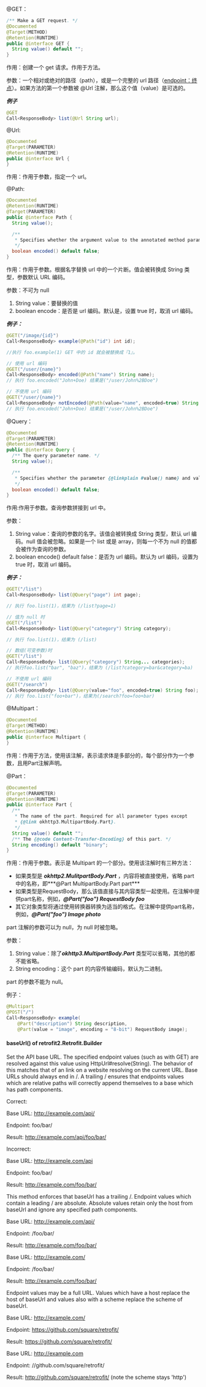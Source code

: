 @GET：

```java
/** Make a GET request. */
@Documented
@Target(METHOD)
@Retention(RUNTIME)
public @interface GET {
  String value() default "";
}
```

作用：创建一个 get 请求。作用于方法。

参数：一个相对或绝对的路径（path），或是一个完整的 url 路径（[endpoint：终点](http://www.ruanyifeng.com/blog/2014/05/restful_api.html)）。如果方法的第一个参数被 @Url 注解，那么这个值（value）是可选的。

***例子***

```java
@GET
Call<ResponseBody> list(@Url String url);
```

@Url:

```java
@Documented
@Target(PARAMETER)
@Retention(RUNTIME)
public @interface Url {
}
```

作用：作用于参数，指定一个 url。

@Path:

```java
@Documented
@Retention(RUNTIME)
@Target(PARAMETER)
public @interface Path {
  String value();

  /**
   * Specifies whether the argument value to the annotated method parameter is already URL encoded.
   */
  boolean encoded() default false;
}
```

作用：作用于参数。根据名字替换 url 中的一个片断。值会被转换成 String 类型，参数默认 URL 编码。

参数：不可为 null

1. String value：要替换的值
2. boolean encode：是否是 url 编码。默认是，设置 true 时，取消 url 编码。

***例子：***

```java
@GET("/image/{id}")
Call<ResponseBody> example(@Path("id") int id);

//执行 foo.example(1) GET 中的 id 就会被替换成『1』。
```

```java
// 使用 url 编码
@GET("/user/{name}")
Call<ResponseBody> encoded(@Path("name") String name);
// 执行 foo.encoded("John+Doe) 结果是("/user/John%2BDoe")

// 不使用 url 编码
@GET("/user/{name}")
Call<ResponseBody> notEncoded(@Path(value="name", encoded=true) String name);
// 执行 foo.encoded("John+Doe) 结果是("/user/John%2BDoe")
```

@Query：

```java
@Documented
@Target(PARAMETER)
@Retention(RUNTIME)
public @interface Query {
  /** The query parameter name. */
  String value();

  /**
   * Specifies whether the parameter {@linkplain #value() name} and value are already URL encoded.
   */
  boolean encoded() default false;
}
```

作用:作用于参数。查询参数拼接到 url 中。

参数：

1. String value：查询的参数的名字。该值会被转换成 String 类型，默认 url 编码。null 值会被忽略。如果是一个 list 或是 array，则每一个不为 null 的值都会被作为查询的参数。
2. boolean encode() default false：是否为 url 编码。默认为 url 编码，设置为 true 时，取消 url 编码。

***例子：***



```java
@GET("/list")
Call<ResponseBody> list(@Query("page") int page);

// 执行 foo.list(1)，结果为 (/list?page=1)
```

```java
// 值为 null 时
@GET("/list")
Call<ResponseBody> list(@Query("category") String category);

// 执行 foo.list(1)，结果为 (/list)
```

```java
// 数组(可变参数)时
@GET("/list")
Call<ResponseBody> list(@Query("category") String... categories);
// 执行foo.list("bar", "baz")，结果为 (/list?category=bar&category=ba)
```

``` java
// 不使用 url 编码
@GET("/search")
Call<ResponseBody> list(@Query(value="foo", encoded=true) String foo);
// 执行 foo.list("foo+bar")，结果为(/search?foo=foo+bar)
```

@Multipart：

```java
@Documented
@Target(METHOD)
@Retention(RUNTIME)
public @interface Multipart {
}
```

作用：作用于方法，使用该注解，表示请求体是多部分的，每个部分作为一个参数，且用Part注解声明。



@Part：

```java
@Documented
@Target(PARAMETER)
@Retention(RUNTIME)
public @interface Part {
  /**
   * The name of the part. Required for all parameter types except
   * {@link okhttp3.MultipartBody.Part}.
   */
  String value() default "";
  /** The {@code Content-Transfer-Encoding} of this part. */
  String encoding() default "binary";
}
```

作用：作用于参数。表示是 Multipart 的一个部分。使用该注解时有三种方法：

- 如果类型是 ***okhttp2.MulitpartBody.Part*** ，内容将被直接使用，省略 part 中的名称，即***@Part MultipartBody.Part part***
- 如果类型是RequestBody，那么该值直接与其内容类型一起使用。在注解中提供part名称，例如，***@Part("foo") RequestBody foo***
- 其它对象类型将通过使用转换器转换为适当的格式。在注解中提供part名称，例如，***@Part("foo") Image photo***

part 注解的参数可以为 null，为 null 时被忽略。

参数：

1. String value：除了***okhttp3.MultipartBody.Part*** 类型可以省略，其他的都不能省略。
2. String encoding：这个 part 的内容传输编码，默认为二进制。

part 的参数不能为 null。

例子：

```java
@Multipart
@POST("/")
Call<ResponseBody> example(
    @Part("description") String description,
    @Part(value = "image", encoding = "8-bit") RequestBody image);
```

#### baseUrl() of retrofit2.Retrofit.Builder

Set the API base URL. The specified endpoint values (such as with GET) are resolved against this value using HttpUrl#resolve(String). The behavior of this matches that of an link on a website resolving on the current URL. Base URLs should always end in /. A trailing / ensures that endpoints values which are relative paths will correctly append themselves to a base which has path components.

Correct: 

Base URL: http://example.com/api/ 

Endpoint: foo/bar/ 

Result: http://example.com/api/foo/bar/

 Incorrect:

 Base URL: http://example.com/api 

Endpoint: foo/bar/ 

Result: http://example.com/foo/bar/ 

This method enforces that baseUrl has a trailing /. Endpoint values which contain a leading / are absolute. Absolute values retain only the host from baseUrl and ignore any specified path components. 

Base URL: http://example.com/api/ 

Endpoint: /foo/bar/ 

Result: http://example.com/foo/bar/ 

Base URL: http://example.com/ 

Endpoint: /foo/bar/ 

Result: http://example.com/foo/bar/ 

Endpoint values may be a full URL. Values which have a host replace the host of baseUrl and values also with a scheme replace the scheme of baseUrl. 

Base URL: http://example.com/ 

Endpoint: https://github.com/square/retrofit/ 

Result: https://github.com/square/retrofit/ 

Base URL: http://example.com 

Endpoint: //github.com/square/retrofit/

Result: http://github.com/square/retrofit/ (note the scheme stays 'http')